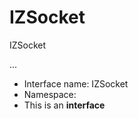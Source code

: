 IZSocket
===============

IZSocket

...


* Interface name: IZSocket
* Namespace: 
* This is an **interface**







